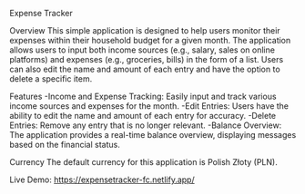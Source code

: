 Expense Tracker

Overview
This simple application is designed to help users monitor their expenses within their household budget for a given month. The application allows users to input both income sources (e.g., salary, sales on online platforms) and expenses (e.g., groceries, bills) in the form of a list. Users can also edit the name and amount of each entry and have the option to delete a specific item.

Features
-Income and Expense Tracking: Easily input and track various income sources and expenses for the month.
-Edit Entries: Users have the ability to edit the name and amount of each entry for accuracy.
-Delete Entries: Remove any entry that is no longer relevant.
-Balance Overview: The application provides a real-time balance overview, displaying messages based on the financial status.

Currency
The default currency for this application is Polish Złoty (PLN).

Live Demo: https://expensetracker-fc.netlify.app/
